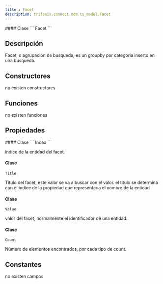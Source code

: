 ```yaml
---
title : Facet
description: trifenix.connect.mdm.ts_model.Facet
---
```




<CodeBlock slots = 'heading, code' repeat = '1' languages = 'C#' />
#### Clase
```
Facet
```

## Descripción
Facet, o agrupación de busqueda, es un groupby por categoria inserto en una busqueda.
## Constructores

no existen constructores


## Funciones

no existen funciones

## Propiedades

<CodeBlock slots = 'heading, code' repeat = '1' languages = 'C#' />
#### Clase
```
Index
```

índice de la entidad del facet.
<CodeBlock slots = 'heading, code' repeat = '1' languages = 'C#' />
#### Clase
```
Title
```

Título del facet, este valor se va a buscar con el valor.
el titulo se determina con el indice de la propiedad que representaria el nombre de la entidad
<CodeBlock slots = 'heading, code' repeat = '1' languages = 'C#' />
#### Clase
```
Value
```

valor del facet, normalmente el identificador de una entidad.
<CodeBlock slots = 'heading, code' repeat = '1' languages = 'C#' />
#### Clase
```
Count
```

Número de elementos encontrados, por cada tipo de count.
## Constantes
no existen campos

